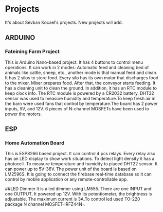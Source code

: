 # Projects
It's about Sevban Kocael's projects. New projects will add.

## ARDUINO

### Fateining Farm Project
This is Arduino Nano-based project. It has 4 buttons to control menu operations. It can work in 2 modes: Automatic feed and cleaning bed of animals like cattle, sheep, etc., another mode is that manual feed and clean. It has 2 silos to store food. Every silo has its own motor that discharges food to the mixer. Mixer prepares food. After that, the conveyor starts feeding.
It has a cleaning unit to clean the ground. In addition, it has an RTC module to keep clock info. The RTC module is powered by a CR2032 battery. DHT22 sensor was used to measure humidity and temperature.To keep fresh air in the barn were used fans that control by temperature.The board has 2 power inputs, 5V, and 12V. 6 pieces of N-channel MOSFETs have been used to power the motors.

## ESP

### Home Automation Board
This is ESP8266 based project. It can control 4 pcs relays. Every relay also has an LED display to show work situations. To detect light density it has a photocell. To measure temperature and humidity to placed DHT22 sensor. It can power up to 5V-36V. The power unit of the board is based on LM2596S. It is going to connect the firebase real-time database so it can control by mobile application or any remote-controllable app.

##LED Dimmer
It is a led dimmer using LM555. There are one INPUT and one OUTPUT. It powered up 12V. With its potentiometer, the brightness is adjustable. The maximum current is 3A.To control led used TO-220 package N channel MOSFET-IRFZ44N-.

